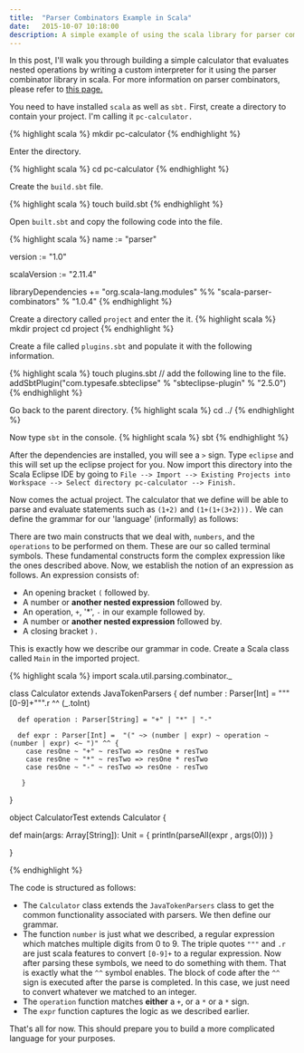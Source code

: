 ```yaml
---
title:  "Parser Combinators Example in Scala"
date:   2015-10-07 10:18:00
description: A simple example of using the scala library for parser combinators to build a useful application.
---
```


In this post, I'll walk you through building a simple calculator that evaluates nested operations by writing a custom interpreter for it using the 
parser combinator library in scala. For more information on parser combinators, please refer to [this page.](http://www.artima.com/pins1ed/combinator-parsing.html)

You need to have installed `scala` as well as `sbt.` First, create a directory to contain your project. I'm calling it `pc-calculator.`

{% highlight scala %}
mkdir pc-calculator
{% endhighlight %}

Enter the directory.

{% highlight scala %}
cd pc-calculator
{% endhighlight %}

Create the `build.sbt` file.

{% highlight scala %}
touch build.sbt
{% endhighlight %}

Open `built.sbt` and copy the following code into the file.

{% highlight scala %}
name := "parser"

version := "1.0"

scalaVersion := "2.11.4"

libraryDependencies += "org.scala-lang.modules" %% "scala-parser-combinators" % "1.0.4"
{% endhighlight %}

Create a directory called `project` and enter the it.
{% highlight scala %}
mkdir project
cd project
{% endhighlight %}

Create a file called `plugins.sbt` and populate it with the following information.

{% highlight scala %}
touch plugins.sbt
// add the following line to the file.
addSbtPlugin("com.typesafe.sbteclipse" % "sbteclipse-plugin" % "2.5.0")
{% endhighlight %}

Go back to the parent directory.
{% highlight scala %}
cd ../
{% endhighlight %}

Now type `sbt` in the console.
{% highlight scala %}
sbt
{% endhighlight %}

After the dependencies are installed, you will see a `>` sign. Type `eclipse` and this will set up the eclipse project for you. Now import this directory into the 
Scala Eclipse IDE by going to `File --> Import --> Existing Projects into Workspace --> Select directory pc-calculator --> Finish.`

Now comes the actual project. The calculator that we define will be able to parse and evaluate statements such as `(1+2)` and `(1+(1+(3+2))).` We can define the grammar
for our 'language' (informally) as follows:

There are two main constructs that we deal with, `numbers`, and the `operations` to be performed on them. These are our so called terminal symbols. These fundamental
constructs form the complex expression like the ones described above. Now, we establish the notion of an expression as follows. An expression consists of:

* An opening bracket `(` followed by.
* A number or **another nested expression** followed by.
* An operation, `+`, '*', `-` in our example followed by.
* A number or **another nested expression** followed by.
* A closing bracket `).`

This is exactly how we describe our grammar in code. Create a Scala class called `Main` in the imported project.

{% highlight scala %}
import scala.util.parsing.combinator._

  class Calculator extends JavaTokenParsers {
      def number : Parser[Int] = """[0-9]+""".r ^^ (_.toInt)
      
      def operation : Parser[String] = "+" | "*" | "-"
      
      def expr : Parser[Int] =  "(" ~> (number | expr) ~ operation ~ (number | expr) <~ ")" ^^ {
        case resOne ~ "+" ~ resTwo => resOne + resTwo
        case resOne ~ "*" ~ resTwo => resOne * resTwo
        case resOne ~ "-" ~ resTwo => resOne - resTwo
        
       }
  }
  
  object CalculatorTest extends Calculator {
 
  def main(args: Array[String]): Unit = {
    println(parseAll(expr  , args(0)))
  }
 
}

{% endhighlight %}

The code is structured as follows:
* The `Calculator` class extends the `JavaTokenParsers` class to get the common functionality associated with parsers. We then define our grammar.
* The function `number` is just what we described, a regular expression which matches multiple digits from 0 to 9. The triple quotes `"""` and `.r` are just scala
features to convert `[0-9]+` to a regular expression. Now after parsing these symbols, we need to do something with them. That is exactly what the `^^` symbol enables.
The block of code after the `^^` sign is executed after the parse is completed. In this case, we just need to convert whatever we matched to an integer.
* The `operation` function matches **either** a `+`, or a `*` or a `*` sign.
* The `expr` function captures the logic as we described earlier. 

That's all for now. This should prepare you to build a more complicated language for your purposes.












[jekyll-gh]: https://github.com/mojombo/jekyll
[jekyll]:    http://jekyllrb.com
